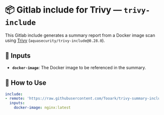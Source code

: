 # 📦 Gitlab include for Trivy  — `trivy-include`

This Gitlab include generates a summary report from a Docker image scan using [Trivy](https://docs.gitlab.com/user/application_security/container_scanning/) (`aquasecurity/trivy-include@0.28.0`).

## 🔧 Inputs

- **`docker-image`**: The Docker image to be referenced in the summary.

## 🚀 How to Use

```yaml
include:
- remote: 'https://raw.githubusercontent.com/Tooark/trivy-summary-include/main/.gitlab-ci.yml'
  inputs:
    docker-image: nginx:latest
